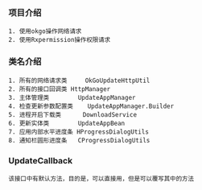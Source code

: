 ### 项目介绍
    1. 使用okgo操作网络请求
    2. 使用Rxpermission操作权限请求

### 类名介绍
    1. 所有的网络请求类 	OkGoUpdateHttpUtil
    2. 所有的接口回调类	HttpManager
    3. 主体管理类		UpdateAppManager
    4. 检查更新参数配置类	UpdateAppManager.Builder
    5. 进程开启下载类  	DownloadService
    6. 更新实体类        UpdateAppBean
    7. 应用内部水平进度条 HProgressDialogUtils
    8. 通知栏圆形进度条   CProgressDialogUtils

### UpdateCallback
    该接口中有默认方法，目的是，可以直接用，但是可以覆写其中的方法
